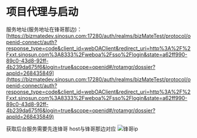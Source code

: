 # 项目代理与启动

服务地址(服务地址在锋哥那边)：
[https://bizmatedev.sinosun.com:17280/auth/realms/bizMateTest/protocol/openid-connect/auth?response_type=code&client_id=webOAClient&redirect_uri=http%3A%2F%2Fxxt.sinosun.com%3A8333%2Fweboa%2Fsso%2Flogin&state=a62ff990-89c0-43d8-92ff-4b239da675f6&login=true&scope=openid#/rotamgr/dossier?appId=268435849](https://bizmatedev.sinosun.com:17280/auth/realms/bizMateTest/protocol/openid-connect/auth?response_type=code&client_id=webOAClient&redirect_uri=http%3A%2F%2Fxxt.sinosun.com%3A8333%2Fweboa%2Fsso%2Flogin&state=a62ff990-89c0-43d8-92ff-4b239da675f6&login=true&scope=openid#/rotamgr/dossier?appId=268435849)

获取后台服务需要先连锋哥  host与锋哥那边对应
![锋哥ip](https://files.catbox.moe/p05wdj.png)



